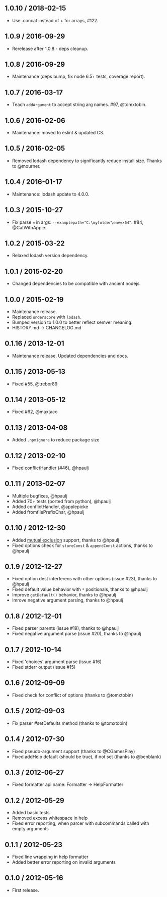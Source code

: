 ## 1.0.10 / 2018-02-15

- Use .concat instead of + for arrays, #122.

## 1.0.9 / 2016-09-29

- Rerelease after 1.0.8 - deps cleanup.

## 1.0.8 / 2016-09-29

- Maintenance (deps bump, fix node 6.5+ tests, coverage report).

## 1.0.7 / 2016-03-17

- Teach `addArgument` to accept string arg names. #97, @tomxtobin.

## 1.0.6 / 2016-02-06

- Maintenance: moved to eslint & updated CS.

## 1.0.5 / 2016-02-05

- Removed lodash dependency to significantly reduce install size.
  Thanks to @mourner.

## 1.0.4 / 2016-01-17

- Maintenance: lodash update to 4.0.0.

## 1.0.3 / 2015-10-27

- Fix parse `=` in args: `--examplepath="C:\myfolder\env=x64"`. #84, @CatWithApple.

## 1.0.2 / 2015-03-22

- Relaxed lodash version dependency.

## 1.0.1 / 2015-02-20

- Changed dependencies to be compatible with ancient nodejs.

## 1.0.0 / 2015-02-19

- Maintenance release.
- Replaced `underscore` with `lodash`.
- Bumped version to 1.0.0 to better reflect semver meaning.
- HISTORY.md -> CHANGELOG.md

## 0.1.16 / 2013-12-01

- Maintenance release. Updated dependencies and docs.

## 0.1.15 / 2013-05-13

- Fixed #55, @trebor89

## 0.1.14 / 2013-05-12

- Fixed #62, @maxtaco

## 0.1.13 / 2013-04-08

- Added `.npmignore` to reduce package size

## 0.1.12 / 2013-02-10

- Fixed conflictHandler (#46), @hpaulj

## 0.1.11 / 2013-02-07

- Multiple bugfixes, @hpaulj
- Added 70+ tests (ported from python), @hpaulj
- Added conflictHandler, @applepicke
- Added fromfilePrefixChar, @hpaulj

## 0.1.10 / 2012-12-30

- Added [mutual exclusion](http://docs.python.org/dev/library/argparse.html#mutual-exclusion)
  support, thanks to @hpaulj
- Fixed options check for `storeConst` & `appendConst` actions, thanks to @hpaulj

## 0.1.9 / 2012-12-27

- Fixed option dest interferens with other options (issue #23), thanks to @hpaulj
- Fixed default value behavior with `*` positionals, thanks to @hpaulj
- Improve `getDefault()` behavior, thanks to @hpaulj
- Imrove negative argument parsing, thanks to @hpaulj

## 0.1.8 / 2012-12-01

- Fixed parser parents (issue #19), thanks to @hpaulj
- Fixed negative argument parse (issue #20), thanks to @hpaulj

## 0.1.7 / 2012-10-14

- Fixed 'choices' argument parse (issue #16)
- Fixed stderr output (issue #15)

## 0.1.6 / 2012-09-09

- Fixed check for conflict of options (thanks to @tomxtobin)

## 0.1.5 / 2012-09-03

- Fix parser #setDefaults method (thanks to @tomxtobin)

## 0.1.4 / 2012-07-30

- Fixed pseudo-argument support (thanks to @CGamesPlay)
- Fixed addHelp default (should be true), if not set (thanks to @benblank)

## 0.1.3 / 2012-06-27

- Fixed formatter api name: Formatter -> HelpFormatter

## 0.1.2 / 2012-05-29

- Added basic tests
- Removed excess whitespace in help
- Fixed error reporting, when parcer with subcommands
  called with empty arguments

## 0.1.1 / 2012-05-23

- Fixed line wrapping in help formatter
- Added better error reporting on invalid arguments

## 0.1.0 / 2012-05-16

- First release.
